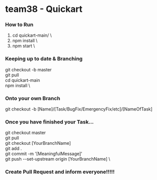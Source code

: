 # team38 - Quickart

### How to Run
1. cd quickart-main/ \
2. npm install \ 
3. npm start \ 


### Keeping up to date & Branching
git checkout -b master \
git pull \
cd quickart-main \
npm install \
### Onto your own Branch
git checkout -b [Name]/[Task/BugFix/EmergencyFix/etc]/[NameOfTask]
### Once you have finished your Task...
git checkout master \
git pull \
git checkout [YourBranchName] \
git add . \
git commit -m '[MeaningfulMessage]' \
git push --set-upstream origin [YourBranchName] \
### Create Pull Request and inform everyone!!!!!
